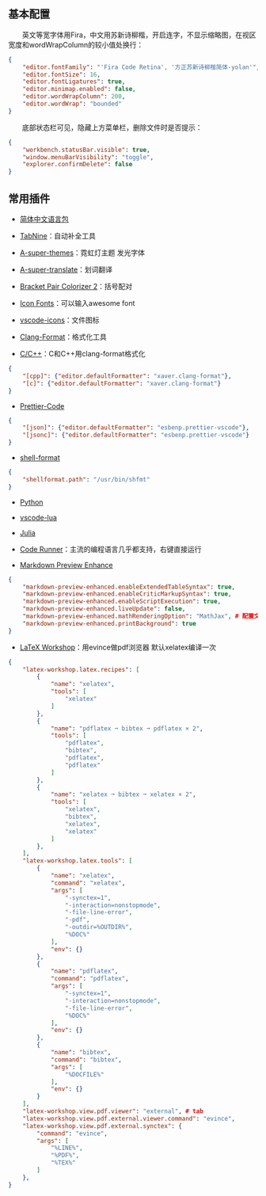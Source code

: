 ## 基本配置

　　英文等宽字体用Fira，中文用苏新诗柳楷，开启连字，不显示缩略图，在视区宽度和wordWrapColumn的较小值处换行：

```json
{
	"editor.fontFamily": "'Fira Code Retina', '方正苏新诗柳楷简体-yolan'",
	"editor.fontSize": 16,
	"editor.fontLigatures": true,
	"editor.minimap.enabled": false,
	"editor.wordWrapColumn": 200,
	"editor.wordWrap": "bounded"
}
```

　　底部状态栏可见，隐藏上方菜单栏，删除文件时是否提示：

```json
{
	"workbench.statusBar.visible": true,
	"window.menuBarVisibility": "toggle",
	"explorer.confirmDelete": false
}
```

## 常用插件

- [简体中文语言包](https://marketplace.visualstudio.com/items?itemName=MS-CEINTL.vscode-language-pack-zh-hans)

- [TabNine](https://marketplace.visualstudio.com/items?itemName=TabNine.tabnine-vscode)：自动补全工具

- [A-super-themes](https://marketplace.visualstudio.com/items?itemName=xuedao.super-themes)：霓虹灯主题 发光字体

- [A-super-translate](https://marketplace.visualstudio.com/items?itemName=xuedao.super-translate)：划词翻译

- [Bracket Pair Colorizer 2](https://marketplace.visualstudio.com/items?itemName=CoenraadS.bracket-pair-colorizer-2)：括号配对

- [Icon Fonts](https://marketplace.visualstudio.com/items?itemName=idleberg.icon-fonts)：可以输入awesome font

- [vscode-icons](https://marketplace.visualstudio.com/items?itemName=vscode-icons-team.vscode-icons)：文件图标

- [Clang-Format](https://marketplace.visualstudio.com/items?itemName=xaver.clang-format)：格式化工具

- [C/C++](https://marketplace.visualstudio.com/items?itemName=ms-vscode.cpptools)：C和C++用clang-format格式化<br>

```json
{
	"[cpp]": {"editor.defaultFormatter": "xaver.clang-format"},
	"[c]": {"editor.defaultFormatter": "xaver.clang-format"}
}
```

- [Prettier-Code](https://marketplace.visualstudio.com/items?itemName=esbenp.prettier-vscode)

```json
{
	"[json]": {"editor.defaultFormatter": "esbenp.prettier-vscode"},
	"[jsonc]": {"editor.defaultFormatter": "esbenp.prettier-vscode"}
}
```

- [shell-format](https://marketplace.visualstudio.com/items?itemName=foxundermoon.shell-format)

```json
{
	"shellformat.path": "/usr/bin/shfmt"
}
```

- [Python](https://marketplace.visualstudio.com/items?itemName=ms-python.python)

- [vscode-lua](https://marketplace.visualstudio.com/items?itemName=trixnz.vscode-lua)

- [Julia](https://marketplace.visualstudio.com/items?itemName=julialang.language-julia)

- [Code Runner](https://marketplace.visualstudio.com/items?itemName=formulahendry.code-runner)：主流的编程语言几乎都支持，右键直接运行

- [Markdown Preview Enhance](https://marketplace.visualstudio.com/items?itemName=shd101wyy.markdown-preview-enhanced)

```json
{
	"markdown-preview-enhanced.enableExtendedTableSyntax": true,
	"markdown-preview-enhanced.enableCriticMarkupSyntax": true,
	"markdown-preview-enhanced.enableScriptExecution": true,
	"markdown-preview-enhanced.liveUpdate": false,
	"markdown-preview-enhanced.mathRenderingOption": "MathJax", # 配置文件是.mume/mathjax_config.js
	"markdown-preview-enhanced.printBackground": true
}
```

- [LaTeX Workshop](https://marketplace.visualstudio.com/items?itemName=James-Yu.latex-workshop)：用evince做pdf浏览器 默认xelatex编译一次

```json
{
	"latex-workshop.latex.recipes": [
        {
            "name": "xelatex",
            "tools": [
                "xelatex"
            ]
        },
        {
            "name": "pdflatex ➞ bibtex ➞ pdflatex × 2",
            "tools": [
                "pdflatex",
                "bibtex",
                "pdflatex",
                "pdflatex"
            ]
        },
        {
            "name": "xelatex ➞ bibtex ➞ xelatex × 2",
            "tools": [
                "xelatex",
                "bibtex",
                "xelatex",
                "xelatex"
            ]
        },
    ],
    "latex-workshop.latex.tools": [
        {
            "name": "xelatex",
            "command": "xelatex",
            "args": [
                "-synctex=1",
                "-interaction=nonstopmode",
                "-file-line-error",
                "-pdf",
                "-outdir=%OUTDIR%",
                "%DOC%"
            ],
            "env": {}
        },
        {
            "name": "pdflatex",
            "command": "pdflatex",
            "args": [
                "-synctex=1",
                "-interaction=nonstopmode",
                "-file-line-error",
                "%DOC%"
            ],
            "env": {}
        },
        {
            "name": "bibtex",
            "command": "bibtex",
            "args": [
                "%DOCFILE%"
            ],
            "env": {}
        }
    ],
    "latex-workshop.view.pdf.viewer": "external", # tab
    "latex-workshop.view.pdf.external.viewer.command": "evince",
    "latex-workshop.view.pdf.external.synctex": {
        "command": "evince",
        "args": [
            "%LINE%",
            "%PDF%",
            "%TEX%"
        ]
    },
}
```
